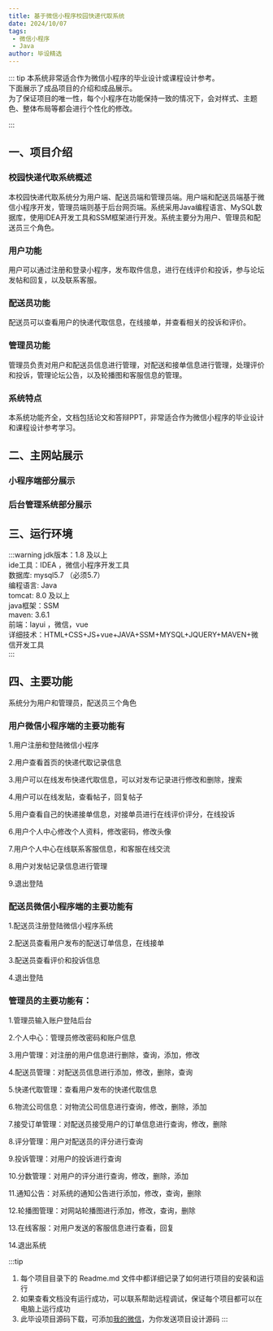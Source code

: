 ```yaml
---
title: 基于微信小程序校园快递代取系统
date: 2024/10/07
tags:
 - 微信小程序
 - Java
author: 毕设精选
---
```


::: tip
本系统非常适合作为微信小程序的毕业设计或课程设计参考。    
下面展示了成品项目的介绍和成品展示。    
为了保证项目的唯一性，每个小程序在功能保持一致的情况下，会对样式、主题色、整体布局等都会进行个性化的修改。

::: 

## 一、项目介绍

### 校园快递代取系统概述
本校园快递代取系统分为用户端、配送员端和管理员端。用户端和配送员端基于微信小程序开发，管理员端则基于后台网页端。系统采用Java编程语言、MySQL数据库，使用IDEA开发工具和SSM框架进行开发。系统主要分为用户、管理员和配送员三个角色。

### 用户功能
用户可以通过注册和登录小程序，发布取件信息，进行在线评价和投诉，参与论坛发帖和回复，以及联系客服。

### 配送员功能
配送员可以查看用户的快递代取信息，在线接单，并查看相关的投诉和评价。

### 管理员功能
管理员负责对用户和配送员信息进行管理，对配送和接单信息进行管理，处理评价和投诉，管理论坛公告，以及轮播图和客服信息的管理。

### 系统特点
本系统功能齐全，文档包括论文和答辩PPT，非常适合作为微信小程序的毕业设计和课程设计参考学习。

## 二、主网站展示

### 小程序端部分展示
<Swiper :height="1200" :width="800" :items="['https://img.liugezhou.online/bishe/mini-kuaidi/1.png','https://img.liugezhou.online/bishe/mini-kuaidi/2.png','https://img.liugezhou.online/bishe/mini-kuaidi/3.png','https://img.liugezhou.online/bishe/mini-kuaidi/4.png','https://img.liugezhou.online/bishe/mini-kuaidi/5.png','https://img.liugezhou.online/bishe/mini-kuaidi/6.png']"/>

### 后台管理系统部分展示
<Swiper :items="['https://img.liugezhou.online/bishe/mini-kuaidi/7.png','https://img.liugezhou.online/bishe/mini-kuaidi/8.png','https://img.liugezhou.online/bishe/mini-kuaidi/9.png','https://img.liugezhou.online/bishe/mini-kuaidi/10.png','https://img.liugezhou.online/bishe/mini-kuaidi/11.png']"/>

## 三、运行环境

:::warning
jdk版本：1.8 及以上     
ide工具：IDEA ，微信小程序开发工具     
数据库: mysql5.7 （必须5.7）     
编程语言: Java     
tomcat:   8.0 及以上     
java框架：SSM     
maven: 3.6.1     
前端：layui ，微信，vue     
详细技术：HTML+CSS+JS+vue+JAVA+SSM+MYSQL+JQUERY+MAVEN+微信开发工具      
:::

## 四、主要功能

系统分为用户和管理员，配送员三个角色


### 用户微信小程序端的主要功能有

1.用户注册和登陆微信小程序

2.用户查看首页的快递代取记录信息

3.用户可以在线发布快递代取信息，可以对发布记录进行修改和删除，搜索

4.用户可以在线发贴，查看帖子，回复帖子

5.用户查看自己的快递接单信息，对接单员进行在线评价评分，在线投诉

6.用户个人中心修改个人资料，修改密码，修改头像

7.用户个人中心在线联系客服信息，和客服在线交流

8.用户对发帖记录信息进行管理

9.退出登陆


### 配送员微信小程序端的主要功能有

1.配送员注册登陆微信小程序系统

2.配送员查看用户发布的配送订单信息，在线接单

3.配送员查看评价和投诉信息

4.退出登陆


### 管理员的主要功能有：

1.管理员输入账户登陆后台

2.个人中心：管理员修改密码和账户信息

3.用户管理：对注册的用户信息进行删除，查询，添加，修改

4.配送员管理：对配送员信息进行添加，修改，删除，查询

5.快递代取管理：查看用户发布的快递代取信息

6.物流公司信息：对物流公司信息进行查询，修改，删除，添加

7.接受订单管理：对配送员接受用户的订单信息进行查询，修改，删除

8.评分管理：用户对配送员的评分进行查询

9.投诉管理：对用户的投诉进行查询

10.分数管理：对用户的评分进行查询，修改，删除，添加

11.通知公告：对系统的通知公告进行添加，修改，查询，删除

12.轮播图管理：对网站轮播图进行添加，修改，查询，删除

13.在线客服：对用户发送的客服信息进行查看，回复

14.退出系统

:::tip
1. 每个项目目录下的 Readme.md 文件中都详细记录了如何进行项目的安装和运行
2. 如果查看文档没有运行成功，可以联系帮助远程调试，保证每个项目都可以在电脑上运行成功
3. 此毕设项目源码下载，可添加[我的微信](https://jsd.cdn.zzko.cn/gh/liugezhou/picx-images-hosting@master/bishe/liugezhou.webp)，为你发送项目设计源码
:::